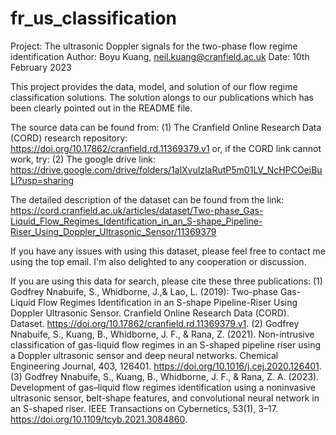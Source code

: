 # fr_us_classification
Project: The ultrasonic Doppler signals for the two-phase flow regime identification
Author: Boyu Kuang, neil.kuang@cranfield.ac.uk
Date: 10th February 2023

This project provides the data, model, and solution of our flow regime classification solutions. The solution alongs to our publications which has been clearly pointed out in the README file.

The source data can be found from:
    (1) The Cranfield Online Research Data (CORD) research repository: https://doi.org/10.17862/cranfield.rd.11369379.v1
or, if the CORD link cannot work, try:
    (2) The google drive link: https://drive.google.com/drive/folders/1alXvuIzlaRutP5m01LV_NcHPCOeiBuLl?usp=sharing
  
The detailed description of the dataset can be found from the link: https://cord.cranfield.ac.uk/articles/dataset/Two-phase_Gas-Liquid_Flow_Regimes_Identification_in_an_S-shape_Pipeline-Riser_Using_Doppler_Ultrasonic_Sensor/11369379

If you have any issues with using this dataset, please feel free to contact me using the top email. I'm also delighted to any cooperation or discussion.

If you are using this data for search, please cite these three publications:
    (1) Godfrey Nnabuife, S., Whidborne, J.,& Lao, L. (2019): Two-phase Gas-Liquid Flow Regimes Identification in an S-shape Pipeline-Riser Using Doppler Ultrasonic Sensor. Cranfield Online Research Data (CORD). Dataset. https://doi.org/10.17862/cranfield.rd.11369379.v1. 
    (2) Godfrey Nnabuife, S., Kuang, B., Whidborne, J. F., & Rana, Z. (2021). Non-intrusive classification of gas-liquid flow regimes in an S-shaped pipeline riser using a Doppler ultrasonic sensor and deep neural networks. Chemical Engineering Journal, 403, 126401. https://doi.org/10.1016/j.cej.2020.126401. 
    (3) Godfrey Nnabuife, S., Kuang, B., Whidborne, J. F., & Rana, Z. A. (2023). Development of gas–liquid flow regimes identification using a noninvasive ultrasonic sensor, belt-shape features, and convolutional neural network in an S-shaped riser. IEEE Transactions on Cybernetics, 53(1), 3–17. https://doi.org/10.1109/tcyb.2021.3084860.

